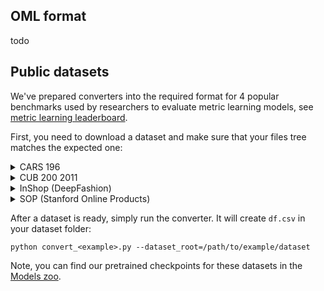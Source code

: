 ## OML format

todo

## Public datasets

We've prepared converters into the required format for
4 popular benchmarks used by researchers to evaluate metric learning models,
see [metric learning leaderboard](https://paperswithcode.com/task/metric-learning).

First, you need to download a dataset and make sure that your files tree matches the expected one:

<details>
<summary>CARS 196</summary>
<p>

[Dataset page.](https://ai.stanford.edu/~jkrause/cars/car_dataset.html)

The dataset contains 16,185 images of 196 labels of cars.
The data is split into 8,144 training images and 8,041 testing images,
where each label has been split roughly in a 50-50 split.

```
└── CARS196
    ├── cars_test_annos_withlabels.mat
    ├── devkit
    │   ├── cars_meta.mat
    │   ├── cars_train_annos.mat
    │   └── ...
    ├── cars_train
    │   ├── 00001.jpg
    │   └── ...
    └── cars_test
        ├── 00001.jpg
        └── ...
```
</p>
</details>


<details>
<summary>CUB 200 2011</summary>
<p>

[Dataset page.](https://www.vision.caltech.edu/datasets/cub_200_2011/)

The dataset contains 11,788 images of 200 labels belonging to birds,
5,994 for training and 5,794 for testing.

```
└── CUB_200_2011
    ├── images.txt
    ├── train_test_split.txt
    ├── bounding_boxes.txt
    ├── image_class_labels.txt
    └── images
        ├── 001.Black_footed_Albatross
        │   ├── Black_Footed_Albatross_0001_796111.jpg
        │   └── ...
        ├── 002.Laysan_Albatross
        │   ├── Laysan_Albatross_0001_545.jpg
        │   └── ...
        └── ...
```
</p>
</details>



<details>
<summary>InShop (DeepFashion)</summary>
<p>

[Dataset page](http://mmlab.ie.cuhk.edu.hk/projects/DeepFashion.html).
[Download from Google Drive](https://drive.google.com/drive/folders/0B7EVK8r0v71pVDZFQXRsMDZCX1E?resourcekey=0-4R4v6zl4CWhHTsUGOsTstw).

The dataset contains 52,712 images for 7,982 of clothing items.

```
└── DeepFashion_InShop
    ├── list_eval_partition.txt
    ├── list_bbox_inshop.txt
    └── img_highres
        ├── MEN
        │   └── ...
        └── WOMEN
            └── ...
```
</p>
</details>


<details>
<summary>SOP (Stanford Online Products)</summary>
<p>

[Dataset page](https://cvgl.stanford.edu/projects/lifted_struct/).
[Download from Google Drive.](https://drive.google.com/uc?export=download&id=1TclrpQOF_ullUP99wk_gjGN8pKvtErG8)

The dataset has 22,634 labels with 120,053 product images. The first 11,318 labels (59,551 images)
are split for training and the other 11,316 (60,502 images) labels are used for testing.

```
└── Stanford_Online_Products
    ├── Ebay_train.txt
    ├── Ebay_test.txt
    ├── bicycle_final
    │   ├── 111085122871_0.JPG
    │   └── ...
    └── cabinet_final
        ├── 110715681235_0.JPG
        └── ...
```
</p>
</details>

After a dataset is ready, simply run the converter. It will create `df.csv` in your dataset folder:
```shell
python convert_<example>.py --dataset_root=/path/to/example/dataset
```

Note, you can find our pretrained checkpoints for these datasets in the
[Models zoo](https://github.com/OML-Team/open-metric-learning#zoo).
